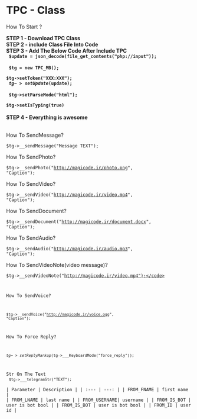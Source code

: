 # TPC - Class

How To Start ?

<b>STEP 1 - Download TPC Class</b><br>
<b>STEP 2 - include Class File Into Code</b><br>
<b>STEP 3 - Add The Below Code After Include TPC<br>
    <code>
        $update = json_decode(file_get_contents("php://input"));
    </code><br>
    <code>
        $tg = new TPC_MB();
    </code>
    <br><code>
        $tg->setToken("XXX:XXX");
    </code><br>
    <code>
        $tg->setUpdate($update);
    </code>
    <br>
    <code>
        $tg->setParseMode("html");
    </code>
    <br>
    <code>
    $tg->setIsTyping(true)
    </code>
    <br>
</b><br>
<b>STEP 4 - Everything is awesome</b><br>

<br>
How To SendMessage?<br>

<code>$tg->__sendMessage("Message TEXT");</code><br>



How To SendPhoto?<br>

<code>$tg->__sendPhoto("http://magicode.ir/photo.png", "Caption");</code><br>


How To SendVideo?<br>

<code>$tg->__sendVideo("http://magicode.ir/video.mp4", "Caption");</code><br>


How To SendDocument?<br>

<code>$tg->__sendDocument("http://magicode.ir/document.docx", "Caption");</code><br>

How To SendAudio?<br>

<code>$tg->__sendAudio("http://magicode.ir/audio.mp3", "Caption");</code><br>

How To SendVideoNote(video message)?<br>

<code>$tg->__sendVideoNote("http://magicode.ir/video.mp4");</code><br>

How To SendVoice?<br>

<code>$tg->__sendVoice("http://magicode.ir/voice.ogg", "Caption");</code><br>


How To Force Reply?<br>

<code>$tg->setReplyMarkup($tg->___KeyboardMode("force_reply"));</code><br>



Str On The Text<br>
<code>$tg->___telegramStr("TEXT");</code><br>
| Parameter    | Description           |
| :---         |          ---:         |
| FROM_FNAME   | first name            |
| FROM_LNAME   | last  name            |
| FROM_USERNAME| username              |
| FROM_IS_BOT  | user is bot bool      |
| FROM_IS_BOT  | user is bot bool      |
| FROM_ID      | user id               |
